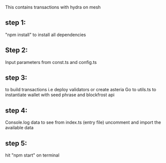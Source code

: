 
This contains transactions with hydra on mesh

## step 1:
"npm install" to install all dependencies

## Step 2:
Input parameters from const.ts and config.ts

## step 3:
to build transactions i.e deploy validators or create asteria
Go to utils.ts to instantiate wallet with seed phrase and blockfrost api

## step 4:
Console.log data to see from index.ts (entry file)
uncomment and import the available data

## step 5: 
hit "npm start" on terminal